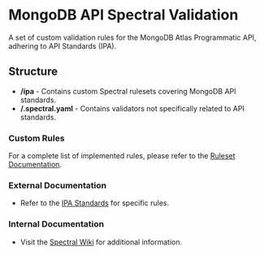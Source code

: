 # MongoDB API Spectral Validation

A set of custom validation rules for the MongoDB Atlas Programmatic API, adhering to API Standards (IPA).

## Structure

- **/ipa** - Contains custom Spectral rulesets covering MongoDB API standards.
- **/.spectral.yaml** - Contains validators not specifically related to API standards.

### Custom Rules

For a complete list of implemented rules, please refer to the [Ruleset Documentation](./ipa/rulesets/README.md).

### External Documentation

- Refer to the [IPA Standards](https://mongodb.github.io/ipa/) for specific rules.

### Internal Documentation

- Visit the [Spectral Wiki](http://go/openapi-spectral-updates) for additional information.
